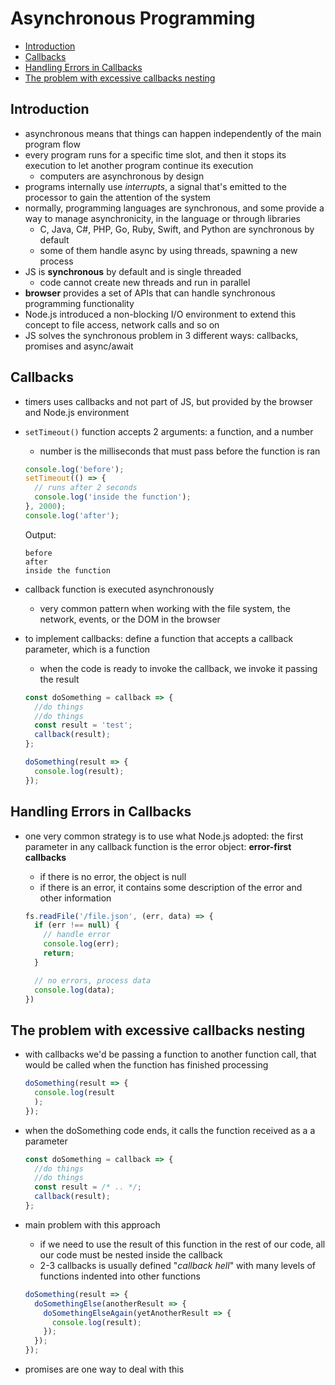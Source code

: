 # Asynchronous Programming

- [Introduction](#introduction)
- [Callbacks](#callbacks)
- [Handling Errors in Callbacks](#handling-errors-in-callbacks)
- [The problem with excessive callbacks nesting](#the-problem-with-excessive-callbacks-nesting)


## Introduction

- asynchronous means that things can happen independently of the main program flow
- every program runs for a specific time slot, and then it stops its execution to let another program continue its execution
  - computers are asynchronous by design
- programs internally use _interrupts_, a signal that's emitted to the processor to gain the attention of the system
- normally, programming languages are synchronous, and some provide a way to manage asynchronicity, in the language or through libraries
  - C, Java, C#, PHP, Go, Ruby, Swift, and Python are synchronous by default
  - some of them handle async by using threads, spawning a new process
- JS is **synchronous** by default and is single threaded
  - code cannot create new threads and run in parallel
- **browser** provides a set of APIs that can handle synchronous programming functionality
- Node.js introduced a non-blocking I/O environment to extend this concept to file access, network calls and so on
- JS solves the synchronous problem in 3 different ways: callbacks, promises and async/await


## Callbacks

- timers uses callbacks and not part of JS, but provided by the browser and Node.js environment
- `setTimeout()` function accepts 2 arguments: a function, and a number
  - number is the milliseconds that must pass before the function is ran

  ```js
  console.log('before');
  setTimeout(() => {
    // runs after 2 seconds
    console.log('inside the function');
  }, 2000);
  console.log('after');
  ```

  Output:

  ```
  before
  after
  inside the function
  ```

- callback function is executed asynchronously
  - very common pattern when working with the file system, the network, events, or the DOM in the browser
- to implement callbacks: define a function that accepts a callback parameter, which is a function
  - when the code is ready to invoke the callback, we invoke it passing the result

  ```js
  const doSomething = callback => {
    //do things
    //do things
    const result = 'test';
    callback(result);
  };

  doSomething(result => {
    console.log(result);
  });
  ```


## Handling Errors in Callbacks

- one very common strategy is to use what Node.js adopted: the first parameter in any callback function is the error object: **error-first callbacks**
  - if there is no error, the object is null
  - if there is an error, it contains some description of the error and other information

  ```js
  fs.readFile('/file.json', (err, data) => {
    if (err !== null) {
      // handle error
      console.log(err);
      return;
    }

    // no errors, process data
    console.log(data);
  })
  ```


## The problem with excessive callbacks nesting

- with callbacks we'd be passing a function to another function call, that would be called when the function has finished processing

  ```js
  doSomething(result => {
    console.log(result
    );
  });
  ```

- when the doSomething code ends, it calls the function received as a a parameter

  ```js
  const doSomething = callback => {
    //do things
    //do things
    const result = /* .. */;
    callback(result);
  };
  ```

- main problem with this approach
  - if we need to use the result of this function in the rest of our code, all our code must be nested inside the callback
  - 2-3 callbacks is usually defined "_callback hell_" with many levels of functions indented into other functions

  ```js
  doSomething(result => {
    doSomethingElse(anotherResult => {
      doSomethingElseAgain(yetAnotherResult => {
        console.log(result);
      });
    });
  });
  ```

- promises are one way to deal with this
